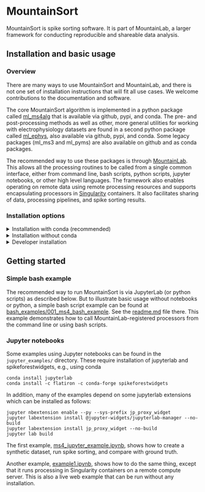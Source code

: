 # MountainSort

MountainSort is spike sorting software. It is part of MountainLab, a larger framework for conducting reproducible and shareable data analysis.
 
## Installation and basic usage

### Overview
 
There are many ways to use MountainSort and MountainLab, and there is not one set of installation instructions that will fit all use cases. We welcome contributions to the documentation and software.

The core MountainSort algorithm is implemented in a python package called [ml_ms4alg](https://github.com/magland/ml_ms4alg) that is available via github, pypi, and conda. The pre- and post-processing methods as well as other, more general utilities for working with electrophysiology datasets are found in a second python package called [ml_ephys](https://github.com/magland/ml_ephys), also available via github, pypi, and conda. Some legacy packages (ml_ms3 and ml_pyms) are also available on github and as conda packages.

The recommended way to use these packages is through [MountainLab](https://github.com/flatironinstitute/mountainlab-js). This allows all the processing routines to be called from a single common interface, either from command line, bash scripts, python scripts, jupyter notebooks, or other high level languages. The framework also enables operating on remote data using remote processing resources and supports encapsulating processors in [Singularity](https://www.singularity-hub.org/) containers. It also facilitates sharing of data, processing pipelines, and spike sorting results.

### Installation options

<details>
<summary>
Installation with conda (recommended)
</summary>

To install using conda, first [install miniconda (or anaconda)](https://github.com/flatironinstitute/mountainlab-js/blob/master/docs/conda.md). If you are not a conda user you may be wary of doing this since, by default, it injects itself into your system path and can cause conflicts with other installed software. However, there are relatively simple remedies for this issue, and conda in general is working to solve this in the default. Some details are [here](https://github.com/flatironinstitute/mountainlab-js/blob/master/docs/conda.md). 

After you have installed Miniconda and have created and activated a new conda environment, you can install the required MountainLab and MountainSort packages via:

```
conda install -c flatiron -c conda-forge \
			mountainlab \
			mountainlab_pytools \
			ml_ephys \
			ml_ms3 \
			ml_ms4alg \
			ml_pyms
```

At a later time you can update these packages via:

```
conda update -c flatiron -c conda-forge \
			mountainlab \
			etc...
```

You can test the installation by running

```
ml-list-processors
```

You should see a list of a few dozen processors. These are individual processing steps that can be pieced together to form a processing pipeline. You can get information on any particular processor via

```
ml-spec [processor_name] -p
```

More information about MountainLab and creating custom processors can be found in the [MountainLab documentation](https://github.com/flatironinstitute/mountainlab-js/blob/master/README.md). You may want to inspect the MountainLab configuration, and adjust the settings, such as where temporary data files are stored, by running

```
ml-config
```

You should also install the ephys-viz package which allows basic visualization of ephys datasets and the results of spike sorting:

```
conda install -c flatiron -c conda-forge ephys-viz
```

MountainView is an older (but more functional) GUI that can be installed via

```
conda install -c flatiron -c conda-forge qt-mountainview
```

Remember to periodically update these packages using the `conda update` command as shown above.

</details>


<details>
<summary>
Installation without conda
</summary>

If you choose not to (or cannot) use conda, you can alternatively install the software from source or by using the pip and npm package managers. Note that the ml_ms3 and qt-mountainview conda packages cannot be installed via (non-conda) package manager since they require Qt5/C++ compilation.

Instructions on installing MountainLab and mountainlab_pytools can be found in the [MountainLab documentation](https://github.com/flatironinstitute/mountainlab-js/blob/master/README.md).

To install the ml_ms4alg, ml_ephys, and ml_pyms packages without using conda, the first step is to use pip (and python 3.6 or later):

```
pip install ml_ms4alg
pip install ml_ephys
pip install ml_pyms
```

Then you must link those packages into the directory where MountainLab can find them. There is a convenience function for this distributed with mountainlab as described in [the docs](https://github.com/flatironinstitute/mountainlab-js/blob/master/README.md):

```
ml-link-python-module ml_ms4alg `ml-config package_directory`/ml_ms4alg
ml-link-python-module ml_ephys `ml-config package_directory`/ml_ephys
ml-link-python-module ml_pyms `ml-config package_directory`/ml_pyms
```

This creates a symbolic link to the installed python module directory from within the MountainLab package directory. If you are in not in a conda environment, this location is by default `~/.mountainlab/packages`.

To confirm that these processing packages have been installed properly, try the `ml-list-processors`, `ml-spec`, and `ml-config` commands as above.

You can also install ephys-viz using npm:

```
npm install -g ephys-viz
```

It is possible to install ml_ms3 and qt-mountainview from source, but we are gradually moving away from these packages, so if you need them, I recommend following the conda instructions above.

</details>

<details>
<summary>
Developer installation
</summary>

If you want to help develop the framework, or if you for some reason want to avoid using the above package managers, you can install everything from source. Developer installation instructions for MountainLab can be found in [the docs](https://github.com/flatironinstitute/mountainlab-js/blob/master/README.md).

As for the processor packages, use the following to determine where MountainLab expects packages to be:

```
ml-config package_directory
```

If you are not in a conda environment, this should default to `~/.mountainlab/packages`. This is where you should put the processing packages. For convenience it is easiest to develop them elsewhere and create symbolic links.

How you should install the processing packages depends on whether you want to just use them or if you want to modify/develop them. In the former case, just clone the repositories and then use `pip` and `ml-link-python-module` as follows:


```
git clone https://github.com/magland/ml_ms4alg
pip install ml_ms4alg
ml-link-python-module ml_ms4alg `ml-config package_directory`/ml_ms4alg
```

On the other hand, if you plan to modify or develop the code then you should instead do the following

```
git clone https://github.com/magland/ml_ms4alg

# PYTHONPATH affects where pip searches for python modules $
export PYTHONPATH=[fill-in-path]/ml_ms4alg:$PYTHONPATH

ml-link-python-module ml_ms4alg `ml-config package_directory`/ml_ms4alg
```

But it is important that you also install all of the dependencies found in `setup.py` using pip3. The `export` command should also be appended to your `~/.bashrc` file.

A similar procedure applies to the `ml_ephys` package, and something similar can be done for `ml_pyms`. The `ml_ms3` package involves Qt5/C++ and is more complicated to compile.

Installation of `ephys-viz` is similar to that of `mountainlab-js`. Follow the above instructions, substituting `ephys-viz` for `mountainlab-js`.

</details>

## Getting started

### Simple bash example

The recommended way to run MountainSort is via JupyterLab (or python scripts) as described below. But to illustrate basic usage without notebooks or python, a simple bash script example can be found at [bash_examples/001_ms4_bash_example](bash_examples/001_ms4_bash_example). See the [readme.md](bash_examples/001_ms4_bash_example/readme.md) file there. This example demonstrates how to call MountainLab-registered processors from the command line or using bash scripts.

### Jupyter notebooks

Some examples using Jupyter notebooks can be found in the `jupyter_examples/` directory. These require installation of jupyterlab and spikeforestwidgets, e.g., using conda

```
conda install jupyterlab
conda install -c flatiron -c conda-forge spikeforestwidgets
```

In addition, many of the examples depend on some jupyterlab extensions which can be installed as follows:

```
jupyter nbextension enable --py --sys-prefix jp_proxy_widget
jupyter labextension install @jupyter-widgets/jupyterlab-manager --no-build
jupyter labextension install jp_proxy_widget --no-build
jupyter lab build
```

The first example, [ms4_jupyter_example.ipynb](jupyter_examples/001_ms4_jupyter_example/ms4_jupyter_example.ipynb), shows how to create a synthetic dataset, run spike sorting, and compare with ground truth.

Another example, [example1.ipynb](jupyter_examples/example1/example1.ipynb), shows how to do the same thing, except that it runs processing in Singularity containers on a remote compute server. This is also a live web example that can be run without any installation.

